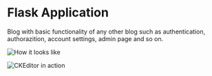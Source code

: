 # Flask Application

Blog with basic functionality of any other blog such as authentication, authorazition, account settings, admin page and so on.

![How it looks like](https://sun9-19.userapi.com/impg/WmIZjysp2LyyqL8fqAWVKbdJXL1a8eBYliteKg/s2Mozawm6kA.jpg?size=1788x596&quality=96&sign=3a20d9c245d03fe8051e26513641cfe0&type=album)

![CKEditor in action](https://sun9-28.userapi.com/impg/A8g_usLwfWB35wDz65uwad6UI5mhQC2KfGIkKg/7Ewp1l33Wo4.jpg?size=1119x817&quality=96&sign=ed4be7ff344b9148ebf2d766027e2e3b&type=album)
